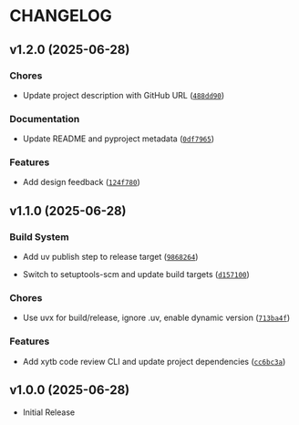 # CHANGELOG

<!-- version list -->

## v1.2.0 (2025-06-28)

### Chores

- Update project description with GitHub URL
  ([`488dd90`](https://github.com/you-n-g/toolbox/commit/488dd908cd4ce1f95d825dc9901759c65af0727a))

### Documentation

- Update README and pyproject metadata
  ([`0df7965`](https://github.com/you-n-g/toolbox/commit/0df79652e8d9adf4503f38bcb12d868f0a1bc5f8))

### Features

- Add design feedback
  ([`124f780`](https://github.com/you-n-g/toolbox/commit/124f780b073137b2c04d66ab7e874ad4789d7a5e))


## v1.1.0 (2025-06-28)

### Build System

- Add uv publish step to release target
  ([`9868264`](https://github.com/you-n-g/toolbox/commit/9868264fc2e76a6de3bf088d723116b527b60f13))

- Switch to setuptools-scm and update build targets
  ([`d157100`](https://github.com/you-n-g/toolbox/commit/d1571007d0c16cb15b6fea8474b543cf8a9bc401))

### Chores

- Use uvx for build/release, ignore .uv, enable dynamic version
  ([`713ba4f`](https://github.com/you-n-g/toolbox/commit/713ba4fdc73a05dac14ca268f9345bfd78287cc2))

### Features

- Add xytb code review CLI and update project dependencies
  ([`cc6bc3a`](https://github.com/you-n-g/toolbox/commit/cc6bc3a26c2c7d1db277a2f3da8f1daec4c65851))


## v1.0.0 (2025-06-28)

- Initial Release
